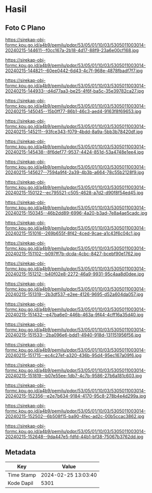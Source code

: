 # Hasil

## Foto C Plano

https://sirekap-obj-formc.kpu.go.id/a4b9/pemilu/pdpr/53/05/01/10/03/5305011003014-20240215-144611--f0cc167a-2b18-4d17-88f9-23a6e00cf168.jpg

https://sirekap-obj-formc.kpu.go.id/a4b9/pemilu/pdpr/53/05/01/10/03/5305011003014-20240215-144821--60ee0442-6d43-4c7f-968e-4878fbadf7f7.jpg

https://sirekap-obj-formc.kpu.go.id/a4b9/pemilu/pdpr/53/05/01/10/03/5305011003014-20240215-144933--d4d77aa3-be25-4f6f-ba5c-35e39782ca27.jpg

https://sirekap-obj-formc.kpu.go.id/a4b9/pemilu/pdpr/53/05/01/10/03/5305011003014-20240215-145045--15b0ff77-86b1-46c3-aed4-9163f8f69653.jpg

https://sirekap-obj-formc.kpu.go.id/a4b9/pemilu/pdpr/53/05/01/10/03/5305011003014-20240215-145211--93fce343-f079-4bdd-8a9a-5bb3b78420df.jpg

https://sirekap-obj-formc.kpu.go.id/a4b9/pemilu/pdpr/53/05/01/10/03/5305011003014-20240215-145438--8f6def77-9537-4424-851d-53a4748e1ee4.jpg

https://sirekap-obj-formc.kpu.go.id/a4b9/pemilu/pdpr/53/05/01/10/03/5305011003014-20240215-145627--7594a9f4-2a39-4b3b-a664-78c55b2128f9.jpg

https://sirekap-obj-formc.kpu.go.id/a4b9/pemilu/pdpr/53/05/01/10/03/5305011003014-20240215-150122--ec795521-c505-4628-a7d2-d90f8f54ed45.jpg

https://sirekap-obj-formc.kpu.go.id/a4b9/pemilu/pdpr/53/05/01/10/03/5305011003014-20240215-150345--46b2dd89-6996-4a20-b3ad-7e8a4ae5cadc.jpg

https://sirekap-obj-formc.kpu.go.id/a4b9/pemilu/pdpr/53/05/01/10/03/5305011003014-20240215-151016--269b655f-8f42-4ced-9cae-a1c43f6c04c1.jpg

https://sirekap-obj-formc.kpu.go.id/a4b9/pemilu/pdpr/53/05/01/10/03/5305011003014-20240215-151102--b097ff7b-dcda-4cbc-8427-bcebf90e1762.jpg

https://sirekap-obj-formc.kpu.go.id/a4b9/pemilu/pdpr/53/05/01/10/03/5305011003014-20240215-151212--b40f02e8-2272-46a9-9931-95c4aa8d0dee.jpg

https://sirekap-obj-formc.kpu.go.id/a4b9/pemilu/pdpr/53/05/01/10/03/5305011003014-20240215-151319--2b3df537-e2ee-4126-9695-d52a604da057.jpg

https://sirekap-obj-formc.kpu.go.id/a4b9/pemilu/pdpr/53/05/01/10/03/5305011003014-20240215-151432--e47ba6e0-446b-463a-9f44-4cff16a35d40.jpg

https://sirekap-obj-formc.kpu.go.id/a4b9/pemilu/pdpr/53/05/01/10/03/5305011003014-20240215-151533--2ba096e6-bdd1-4940-918d-131151956f56.jpg

https://sirekap-obj-formc.kpu.go.id/a4b9/pemilu/pdpr/53/05/01/10/03/5305011003014-20240215-151715--ec4c27ef-a320-436b-95d4-95ec167a09f6.jpg

https://sirekap-obj-formc.kpu.go.id/a4b9/pemilu/pdpr/53/05/01/10/03/5305011003014-20240215-151819--b07e55ee-1db7-4c7b-9586-27b6a181c603.jpg

https://sirekap-obj-formc.kpu.go.id/a4b9/pemilu/pdpr/53/05/01/10/03/5305011003014-20240215-152356--e2e7b634-9184-4170-95c8-278b4e4d299a.jpg

https://sirekap-obj-formc.kpu.go.id/a4b9/pemilu/pdpr/53/05/01/10/03/5305011003014-20240215-152502--6b508f15-ba90-4fec-ad2c-00b5ccac3862.jpg

https://sirekap-obj-formc.kpu.go.id/a4b9/pemilu/pdpr/53/05/01/10/03/5305011003014-20240215-152648--9da447e5-fdfd-44b1-bf38-75067b3762dd.jpg


## Metadata

| Key        | Value               |
| ---------- | ------------------- |
| Time Stamp | 2024-02-25 13:03:40 |
| Kode Dapil | 5301                |



